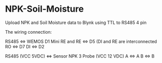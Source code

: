 # NPK-Soil-Moisture
Upload NPK and Soil Moisture data to Blynk using TTL to RS485 4 pin

The wiring connection:

RS485 <=> WEMOS D1 Mini
RE and RE <=> D5 (DI and RE are interconnected
RO <=> D7
DI <=> D2

RS485 (VCC 5VDC) <=> Sensor NPK 3 Probe (VCC 12 VDC)
A <=> A
B <=> B
